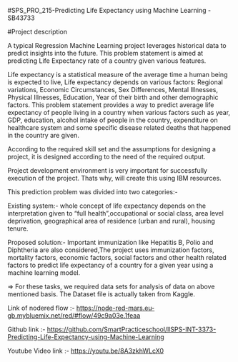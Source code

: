 #SPS_PRO_215-Predicting Life Expectancy using Machine Learning - SB43733

#Project description

A typical Regression Machine Learning project leverages historical data to predict insights into the future. This problem statement is aimed at predicting Life Expectancy rate of a country given various features.

Life expectancy is a statistical measure of the average time a human being is expected to live, Life expectancy depends on various factors: Regional variations, Economic Circumstances, Sex Differences, Mental Illnesses, Physical Illnesses, Education, Year of their birth and other demographic factors. This problem statement provides a way to predict average life expectancy of people living in a country when various factors such as year, GDP, education, alcohol intake of people in the country, expenditure on healthcare system and some specific disease related deaths that happened in the country are given.


According to the required skill set and the assumptions for designing a project, it is designed according to the need of the required output.

Project development environment is very important for successfully execution of the project. Thats why, will create this using IBM resources.

This prediction problem was divided into two categories:-

Existing system:- whole concept of life expectancy depends on the interpretation given to “full health”,occupational or social class, area level deprivation, geographical area of residence (urban and rural), housing tenure.

Proposed solution:- Important immunization like Hepatitis B, Polio and Diphtheria are also considered,The project uses immunization factors, mortality factors, economic factors, social factors and other health related factors to predict life expectancy of a country for a given year using a machine learning model.

=> For these tasks, we required data sets for analysis of data on above mentioned basis. The Dataset file is actually taken from Kaggle.

Link of nodered flow :- https://node-red-mars.eu-gb.mybluemix.net/red/#flow/49c9a03e.1feaa 

Github link :- https://github.com/SmartPracticeschool/llSPS-INT-3373-Predicting-Life-Expectancy-using-Machine-Learning

Youtube Video link :-  https://youtu.be/8A3zkhWLcX0

